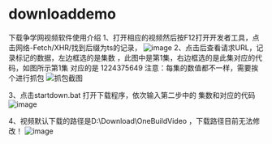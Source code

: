 # downloaddemo
下载争学网视频软件使用介绍
1、打开相应的视频然后按F12打开开发者工具，点击网络-Fetch/XHR/找到后缀为ts的记录，
![image](https://github.com/zhangxiangshuang/downloaddemo/assets/49675605/50dbf476-1f21-4a15-a8f2-fa3d9e863929)
2、点击后查看请求URL，记录标记的数据，左边框选的是集数 ，此图中是第1集，右边框选的是此集对应的代码，如图所示第1集 对应的是 1224375649
注意：每集的数值都不一样，需要挨个进行抓包
![抓包截图](https://github.com/zhangxiangshuang/downloaddemo/assets/49675605/d3f21907-cd59-4540-be82-243b65fdbc99)

3、点击startdown.bat 打开下载程序，依次输入第二步中的 集数和对应的代码
![image](https://github.com/zhangxiangshuang/downloaddemo/assets/49675605/d6c6e963-f8cb-4218-9958-a332aa26e7ef)

4、视频默认下载的路径是D:\Download\OneBuildVideo ，下载路径目前无法修改！
![image](https://github.com/zhangxiangshuang/downloaddemo/assets/49675605/0bcbd2a9-cf8e-418f-936a-b66ca6f8fe6a)
